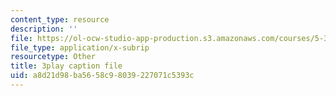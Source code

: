 ```yaml
---
content_type: resource
description: ''
file: https://ol-ocw-studio-app-production.s3.amazonaws.com/courses/5-310-laboratory-chemistry-fall-2019/a8d21d98ba5658c98039227071c5393c_l1hMkDTg2lg.vtt
file_type: application/x-subrip
resourcetype: Other
title: 3play caption file
uid: a8d21d98-ba56-58c9-8039-227071c5393c
---
```

